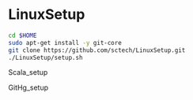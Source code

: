 LinuxSetup
==========

```sh
cd $HOME
sudo apt-get install -y git-core
git clone https://github.com/sctech/LinuxSetup.git
./LinuxSetup/setup.sh
```
Scala_setup

GitHg_setup



